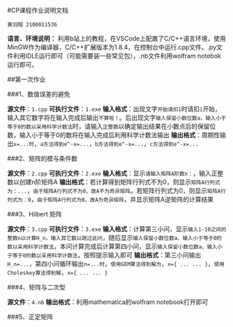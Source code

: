 #CP课程作业说明文档

`黄羽翔 2100011536`

**语言、环境说明：** 利用b站上的教程，在VSCode上配置了C/C++语言环境，使用MinGW作为编译器，C/C++扩展版本为1.8.4，在控制台中运行.cpp文件。.py文件利用IDLE运行即可（可能需要装一些常见包），.nb文件利用wolfram notebok运行即可。

##第一次作业

###1、数值误差的避免

**源文件**：`1.cpp`
**可执行文件**：`1.exe`
**输入格式**：出现文字`开始请扣1`时请扣`1`开始，输入其它数字将在输入完成后输出`不算啦！`。后出现文字`输入保留小数位数a，输入小于等于0的数以采用科学计数法`时，请输入`正整数`以确定输出结果在小数点后的保留位数，输入小于等于0的数将在输入完成后利用科学计数法输出
**输出格式**：周期性输出`x=...时`，`a方法得到e^-x=...`，`b方法得到e^-x=...`，`c方法得到e^-x=...`

###2、矩阵的模与条件数

**源文件**：`2.cpp`
**可执行文件**：`2.exe`
**输入格式**：显示`请输入矩阵A阶数n：`，输入正整数以创建n阶矩阵A
**输出格式**：若计算得到矩阵行列式不为0，则显示`矩阵A行列式为：...`，`由于矩阵A行列式不为0，故A不为奇异矩阵`。若矩阵行列式为0，则显示`矩阵A行列式为：0`，`由于矩阵A行列式为0，故A为奇异矩阵`，并显示矩阵A逆矩阵的计算结果

###3、Hilbert 矩阵

**源文件**：`3.cpp`
**可执行文件**：`3.exe`
**输入格式**：计算第三小问，显示`输入1-10之间的整数n以计算H_n，输入其它数以跳过此问`，随后显示`输入保留小数位数a，输入小于等于0的数以采用科学计数法`，本问计算完成后计算第四小问，显示`输入保留小数位数a，输入小于等于0的数以采用科学计数法`，按照提示输入即可
**输出格式**：第三小问输出`H_n=...`，第四小问循环输出`n=...时`，`使用GEM算法得到解为`，`x={ ... ... }`，`使用Choleskey算法得到解`，`x={ ... ... }`

###4、矩阵与二次型

**源文件**：`4.nb`
**输出格式**：利用mathematica的wolfram notebook打开即可

###5、正定矩阵

